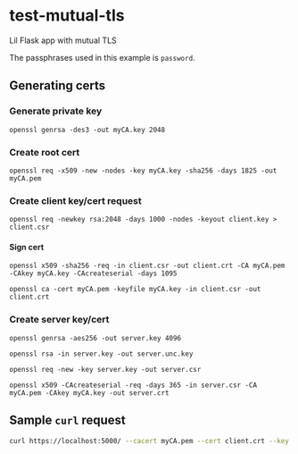 # test-mutual-tls
Lil Flask app with mutual TLS

The passphrases used in this example is `password`.

## Generating certs

### Generate private key

`openssl genrsa -des3 -out myCA.key 2048`

### Create root cert

`openssl req -x509 -new -nodes -key myCA.key -sha256 -days 1825 -out myCA.pem`

### Create client key/cert request

`openssl req -newkey rsa:2048 -days 1000 -nodes -keyout client.key > client.csr`

#### Sign cert

`openssl x509 -sha256 -req -in client.csr -out client.crt -CA myCA.pem -CAkey myCA.key -CAcreateserial -days 1095`

`openssl ca -cert myCA.pem -keyfile myCA.key -in client.csr -out client.crt`

### Create server key/cert

`openssl genrsa -aes256 -out server.key 4096`

`openssl rsa -in server.key -out server.unc.key`

`openssl req -new -key server.key -out server.csr`

`openssl x509 -CAcreateserial -req -days 365 -in server.csr -CA myCA.pem -CAkey myCA.key -out server.crt`


## Sample `curl` request

```bash
curl https://localhost:5000/ --cacert myCA.pem --cert client.crt --key client.key```
